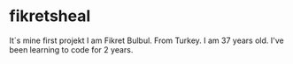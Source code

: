 # fikretsheal
It´s mine first projekt
I am Fikret Bulbul.
From Turkey. 
I am 37 years old.
I've been learning to code for 2 years.
